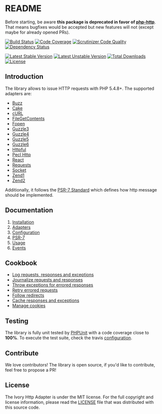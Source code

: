 # README

Before starting, be aware **this package is deprecated in favor of [php-http](https://github.com/php-http)**.
That means bugfixes would be accepted but new features will not (except maybe for already opened PRs).

[![Build Status](https://secure.travis-ci.org/egeloen/ivory-http-adapter.png?branch=master)](http://travis-ci.org/egeloen/ivory-http-adapter)
[![Code Coverage](https://scrutinizer-ci.com/g/egeloen/ivory-http-adapter/badges/coverage.png?b=master)](https://scrutinizer-ci.com/g/egeloen/ivory-http-adapter/?branch=master)
[![Scrutinizer Code Quality](https://scrutinizer-ci.com/g/egeloen/ivory-http-adapter/badges/quality-score.png?b=master)](https://scrutinizer-ci.com/g/egeloen/ivory-http-adapter/?branch=master)
[![Dependency Status](http://www.versioneye.com/php/egeloen:http-adapter/badge.svg)](http://www.versioneye.com/php/egeloen:http-adapter)

[![Latest Stable Version](https://poser.pugx.org/egeloen/http-adapter/v/stable.svg)](https://packagist.org/packages/egeloen/http-adapter)
[![Latest Unstable Version](https://poser.pugx.org/egeloen/http-adapter/v/unstable.svg)](https://packagist.org/packages/egeloen/http-adapter)
[![Total Downloads](https://poser.pugx.org/egeloen/http-adapter/downloads.svg)](https://packagist.org/packages/egeloen/http-adapter)
[![License](https://poser.pugx.org/egeloen/http-adapter/license.svg)](https://packagist.org/packages/egeloen/http-adapter)

## Introduction

The library allows to issue HTTP requests with PHP 5.4.8+. The supported adapters are:

 - [Buzz](https://github.com/kriswallsmith/Buzz)
 - [Cake](http://cakephp.org/)
 - [cURL](http://curl.haxx.se/)
 - [FileGetContents](http://php.net/manual/en/function.file-get-contents.php)
 - [Fopen](http://php.net/manual/en/function.fopen.php)
 - [Guzzle3](http://guzzle3.readthedocs.org/)
 - [Guzzle4](http://guzzle.readthedocs.org/en/v5/)
 - [Guzzle5](http://guzzle.readthedocs.org/en/v5/)
 - [Guzzle6](http://guzzle.readthedocs.org/en/v6/)
 - [Httpful](http://phphttpclient.com/)
 - [Pecl Http](http://devel-m6w6.rhcloud.com/mdref/http)
 - [React](http://reactphp.org/)
 - [Requests](http://requests.ryanmccue.info/)
 - [Socket](http://php.net/manual/en/function.stream-socket-client.php)
 - [Zend1](http://framework.zend.com/manual/1.12/en/zend.http.html)
 - [Zend2](http://framework.zend.com/manual/2.0/en/modules/zend.http.html)

Additionally, it follows the [PSR-7 Standard](https://github.com/php-fig/fig-standards/blob/master/proposed/http-message.md)
which defines how http message should be implemented.

## Documentation

 1. [Installation](/doc/installation.md)
 2. [Adapters](/doc/adapters.md)
 3. [Configuration](/doc/configuration.md)
 4. [PSR-7](/doc/psr-7.md)
 5. [Usage](/doc/usage.md)
 6. [Events](/doc/events.md)

## Cookbook

 - [Log requests, responses and exceptions](/doc/events.md#logger)
 - [Journalize requests and responses](/doc/events.md#history)
 - [Throw exceptions for errored responses](/doc/events.md#status-code)
 - [Retry errored requests](/doc/events.md#retry)
 - [Follow redirects](/doc/events.md#redirect)
 - [Cache responses and exceptions](/doc/events.md#cache)
 - [Manage cookies](/doc/events.md#cookie)

## Testing

The library is fully unit tested by [PHPUnit](http://www.phpunit.de/) with a code coverage close to **100%**. To
execute the test suite, check the travis [configuration](/.travis.yml).

## Contribute

We love contributors! The library is open source, if you'd like to contribute, feel free to propose a PR!

## License

The Ivory Http Adapter is under the MIT license. For the full copyright and license information, please read the
[LICENSE](/LICENSE) file that was distributed with this source code.
